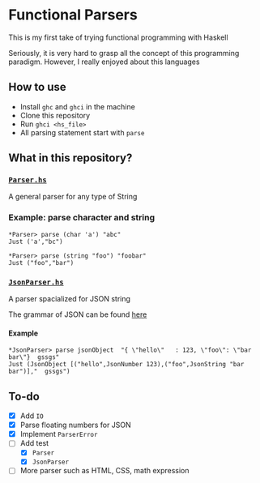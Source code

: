 # Functional Parsers

This is my first take of trying functional programming with Haskell

Seriously, it is very hard to grasp all the concept of this programming paradigm. However, I really enjoyed about this languages

## How to use

- Install `ghc` and `ghci` in the machine
- Clone this repository
- Run `ghci <hs_file>`
- All parsing statement start with `parse`

## What in this repository?

### [`Parser.hs`](Parser.hs)

A general parser for any type of String

### Example: parse character and string

```ghci
*Parser> parse (char 'a') "abc"
Just ('a',"bc")

*Parser> parse (string "foo") "foobar"
Just ("foo","bar")
```

### [`JsonParser.hs`](JsonParser.hs)

A parser spacialized for JSON string

The grammar of JSON can be found [here](https://www.json.org/json-en.html)

#### Example

```ghci
*JsonParser> parse jsonObject  "{ \"hello\"   : 123, \"foo\": \"bar bar\"}  gssgs"
Just (JsonObject [("hello",JsonNumber 123),("foo",JsonString "bar bar")],"  gssgs")
```

## To-do

- [x] Add `IO`
- [x] Parse floating numbers for JSON
- [X] Implement `ParserError`
- [ ] Add test
  - [x] `Parser`
  - [x] `JsonParser`
- [ ] More parser such as HTML, CSS, math expression
